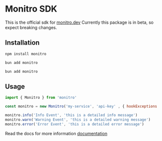 # Monitro SDK 

This is the official sdk for [monitro.dev](https://monitro.dev)
Currently this package is in beta, so expect breaking changes.
## Installation

```bash
npm install monitro
```
```bash
bun add monitro
```
```bash
bun add monitro
```
## Usage

```js
import { Monitro } from 'monitro'

const monitro = new Monitro('my-service', 'api-key' , { hookExceptions: true, dev: false })

monitro.info('Info Event', 'this is a detailed info message')
monitro.warn('Warning Event', 'this is a detailed warning message')
monitro.error('Error Event', 'this is a detailed error message')
```


Read the docs for more information [documentation](https://monitro.dev/docs)